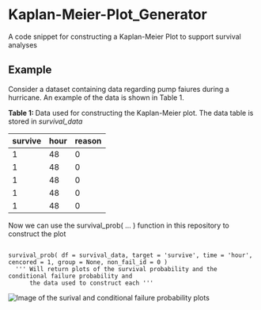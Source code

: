 # Kaplan-Meier-Plot_Generator
A code snippet for constructing a Kaplan-Meier Plot to support survival analyses

<h2> Example </h2>

Consider a dataset containing data regarding pump faiures during a hurricane. An example of the data is shown in Table 1. 

<b> Table 1: </b> Data used for constructing the Kaplan-Meier plot. The data table is 
stored in _survival_data_

survive |	hour	| reason
------------ | -------------| -------------
1 | 48| 	0
1 | 48| 	0
1 | 48| 	0
1 | 48| 	0
1 | 48| 	0

Now we can use the survival_prob( ... ) function in this repository to construct the plot

```

survival_prob( df = survival_data, target = 'survive', time = 'hour', cencored = 1, group = None, non_fail_id = 0 )
  ''' Will return plots of the survival probability and the conditional failure probability and 
      the data used to construct each '''

```

![Image of the surival and conditional failure probability plots]()


